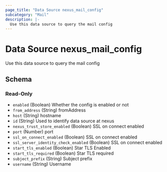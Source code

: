 ```yaml
---
page_title: "Data Source nexus_mail_config"
subcategory: "Mail"
description: |-
  Use this data source to query the mail config
---
```

# Data Source nexus_mail_config
Use this data source to query the mail config

<!-- schema generated by tfplugindocs -->
## Schema

### Read-Only

- `enabled` (Boolean) Whether the config is enabled or not
- `from_address` (String) fromAddress
- `host` (String) hostname
- `id` (String) Used to identify data source at nexus
- `nexus_trust_store_enabled` (Boolean) SSL on connect enabled
- `port` (Number) port
- `ssl_on_connect_enabled` (Boolean) SSL on connect enabled
- `ssl_server_identity_check_enabled` (Boolean) SSL on connect enabled
- `start_tls_enabled` (Boolean) Star TLS Enabled
- `start_tls_required` (Boolean) Star TLS required
- `subject_prefix` (String) Subject prefix
- `username` (String) Username
